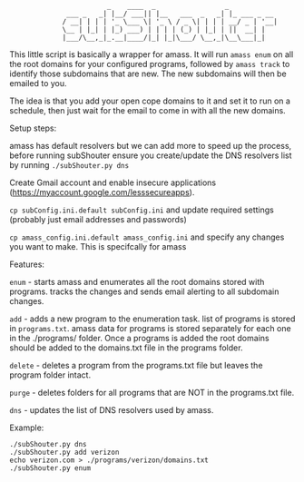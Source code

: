 

				            _    ____  _                 _            
				  ___ _   _| |__/ ___|| |__   ___  _   _| |_ ___ _ __ 
				 / __| | | | '_ \___ \| '_ \ / _ \| | | | __/ _ | '__|
				 \__ | |_| | |_) ___) | | | | (_) | |_| | ||  __| |   
				 |___/\__,_|_.__|____/|_| |_|\___/ \__,_|\__\___|_|   
				                                                      

This little script is basically a wrapper for amass.  It will run `amass enum` on all the root domains for your configured programs, followed by `amass track` to identify those subdomains that are new.  The new subdomains will then be emailed to you.

The idea is that you add your open cope domains to it and set it to run on a schedule, then just wait for the email to come in with all the new domains.

Setup steps:

amass has default resolvers but we can add more to speed up the process, before running subShouter ensure you create/update the DNS resolvers list by running `./subShouter.py dns`

Create Gmail account and enable insecure applications (https://myaccount.google.com/lesssecureapps).

`cp subConfig.ini.default subConfig.ini` and update required settings (probably just email addresses and passwords)

`cp amass_config.ini.default amass_config.ini` and specify any changes you want to make. This is specifcally for amass


Features:

`enum` - starts amass and enumerates all the root domains stored with programs. tracks the changes and sends email alerting to all subdomain changes.

`add` - adds a new program to the enumeration task.  list of programs is stored in `programs.txt`.  amass data for programs is stored separately for each one in the ./programs/ folder. Once a programs is added the root domains should be added to the domains.txt file in the programs folder.

`delete` - deletes a program from the programs.txt file but leaves the program folder intact.

`purge` - deletes folders for all programs that are NOT in the programs.txt file.

`dns` - updates the list of DNS resolvers used by amass.

Example:

```
./subShouter.py dns
./subShouter.py add verizon
echo verizon.com > ./programs/verizon/domains.txt
./subShouter.py enum
```
